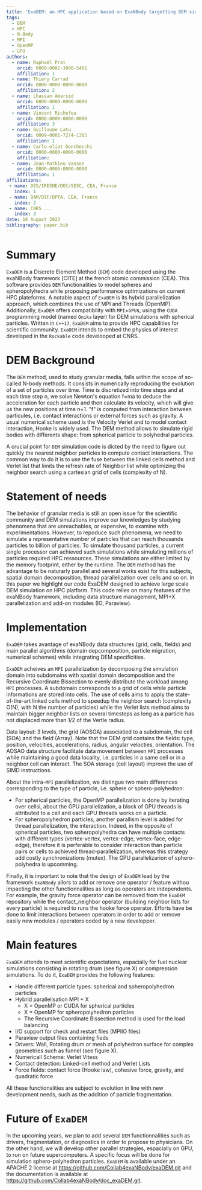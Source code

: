 ```yaml
---
title: 'ExaDEM: an HPC application based on ExaNBody targetting DEM simulations with spheropolyhedra'
tags:
  - DEM
  - HPC
  - N-Body
  - MPI
  - OpenMP
  - GPU
authors:
  - name: Raphaël Prat
    orcid: 0009-0002-3808-5401
    affiliation: 1
  - name: Thiery Carrad
    orcid: 0000-0000-0000-0000
    affiliation: 2
  - name: Lhassan Amarsid
    orcid: 0000-0000-0000-0000
    affiliation: 1
  - name: Vincent Richefeu
    orcid: 0000-0000-0000-0000
    affiliation: 3
  - name: Guillaume Latu
    orcid: 0009-0001-7274-1305
    affiliation: 1
  - name: Carlo-eliat Donchecchi
    orcid: 0000-0000-0000-0000
    affiliation:
  - name: Jean-Mathieu Vanson
    orcid: 0000-0000-0000-0000
    affiliation: 1
affiliations:
 - name: DES/IRESNE/DEC/SESC, CEA, France
   index: 1
 - name: DAM/DIF/DPTA, CEA, France
   index: 2
 - name: CNRS ...
   index: 3
date: 16 August 2023
bibliography: paper.bib
---
```


# Summary 

`ExaDEM` is a Discrete Element Method (`DEM`) code developed using the exaNBody framework [CITE] at the french atomic commission (CEA). This software provides `DEM` functionalities to model spheres and spheropolyhedra while proposing performance optimizations on current HPC plateforms. A notable aspect of `ExaDEM` is its hybrid parallelization approach, which combines the use of MPI and Threads (OpenMP). Additionally, `ExaDEM` offers compatibility with `MPI`+`GPU`s, using the `CUDA` programming model (named `Onika` layer) for DEM simulations with spherical particles. Written in `C++17`, `ExaDEM` aims to provide HPC capabilities for scientific community. `ExaDEM` intends to embed the physics of interest developed in the `Rockable` code develooped at CNRS.  

# DEM Background

The `DEM` method, used to study granular media, falls within the scope of so-called N-body methods. It consists in numerically reproducing the evolution of a set of particles over time. Time is discretized into time steps and at each time step n, we solve Newton's equation f=ma to deduce the acceleration for each particle and then calculate its velocity, which will give us the new positions at time n+1. "f" is computed from interaction between particules, i.e. contact interactions or external forces such as gravity. A usual numerical scheme used is the Velocity Verlet and to model contact interaction, Hooke is widely used. The DEM method allows to simulate rigid bodies with differents shape: from spherical particle to polyhedral particles. 

A crucial point for `DEM` simulation code is dicted by the need to figure out quickly the nearest neighbor particles to compute contact interactions. The common way to do it is to use the fuse between the linked cells method and Verlet list that limits the refresh rate of Neighbor list while optimizing the neighbor search using a cartesian grid of cells (complexity of N).   

# Statement of needs

The behavior of granular media is still an open issue for the scientific community and DEM simulations improve our knowledges by studying phenomena that are unreachables, or expensive, to examine with experimentations. However, to repoduce such phenomena, we need to simulate a representative number of particles that can reach thousands particles to billion of particles. To simulate thousand particles, a current single processor can achieved such simulations while simulating millions of particles required HPC ressources. These simulations are either limited by the memory footprint, either by the runtime. The `DEM` method has the advantage to be naturarly parallel and several works exist for this subjects, spatial domain decomposition, thread parallelization over cells and so on. In this paper we highlight our code ExaDEM designed to achieve large scale DEM simulation on HPC platform. This code relies on many features of the exaNBody framework, including data structure management, MPI+X parallelization and add-on modules (IO, Paraview).

# Implementation

`ExaDEM` takes avantage of exaNBody data structures (grid, cells, fields) and main parallel algorithms (domain depcomposition, particle migration, numerical schemes) while integrating DEM specificities.  

`ExaDEM` acheives an `MPI` parallelization by decomposing the simulation domain into subdomains with spatial domain decomposition and the Recursive Coordinate Bissection to evenly distribute the workload among `MPI` processes. A subdomain corresponds to a grid of cells while particle informations are stored into cells. The use of cells aims to apply the state-of-the-art linked cells method to speedup the neighbor search (complexity O(N), with N the number of particles) while the Verlet lists method aims to maintain bigger neighbor lists on several timesteps as long as a particle has not displaced more than 1/2 of the Vertle radius. 

Data layout: 3 levels, the grid (AOSOA) associatied to a subdomain, the cell (SOA) and the field (Array). Note that the DEM grid contains the fields: type, position, velocities, accelerations, radius, angular velocties, orientation. The AOSAO data structure facilitate data movement between `MPI` processes while maintaining a good data locality, i.e. particles in a same cell or in a neighbor cell can interact. The SOA storage (cell layout) improve the use of SIMD instructions. 

About the intra-`MPI` parallelization, we distingue two main differences corresponding to the type of particle, i.e. sphere or sphero-polyhedron: 

- For spherical particles, the OpenMP parallelization is done by iterating over cellsi, about the GPU parallelization, a block of GPU threads is attributed to a cell and each GPU threads works on a particle. 
- For spheropolyhedron particles, another parallism level is added for thread parallelization, the interaction. Indeed, in the opposite of spherical particles, two spheropolyhedra can have multiple contacts with different types (vertex-vertex, vertex-edge, vertex-face, edge-edge), therefore it is perferable to consider interaction than particle pairs or cells to achieved thread-parallelization, whereas this strategy add costly synchronizations (mutex). The GPU parallelizarion of sphero-polyhedra is upcomming.

Finally, it is important to note that the design of `ExaDEM` lead by the framework `ExaNBody` allors to add or remove one operator / feature withou impacting the other functionnalities as long as operators are independents. For example, the gravity force operator can be removed from the `ExaDEM` repository while the contact_neighbor operator (building neighbor lists for every particle) is required to runs the hooke force operator. Efforts have be done to limit interactions between operators in order to add or remove easily new modules / operators coded by a new developper. 

# Main features

`ExaDEM` attends to meet scientific expectations, espacially for fuel nuclear simulations consisting in rotating drum (see figure X) or compression simulations. To do it, `ExaDEM` provides the following features:

- Handle different particle types: spherical and spheropolyhedron particles
- Hybrid parallelisation MPI + X
	- X = OpenMP or CUDA for spherical particles
	- X = OpenMP for spheropolyhedron particles
	- The Recursive Coordinate Bissection method is used for the load balancing
- I/O support for check and restart files (MPIIO files)
- Paraview output files containing fieds
- Drivers: Wall, Rotating drum or mesh of polyhedron surface for complex geometries such as funnel (see figure X).
- Numericall Scheme: Verlet Vitess
- Contact detection: Linked-cell method and Verlet Lists
- Force fields: contact force (Hooke law), cohesive force, gravity, and quadratic force

All these functionalities are subject to evolution in line with new development needs, such as the addition of particle fragmentation.

# Future of `ExaDEM`

In the upcoming years, we plan to add several `DEM` functionnalities such as drivers, fragmentation, or diagnostics in order to propose to physicians. On the other hand, we will develop other parallel strategies, espacially on GPU, to run on future supercomputers. A specific focus will be done for simulation sphero-polyhedron particles. `ExaDEM` is available under an APACHE 2 license at https://github.com/Collab4exaNBody/exaDEM.git and the documentation is available at https://github.com/Collab4exaNBody/doc_exaDEM.git.

